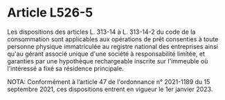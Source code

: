 # Article L526-5

Les dispositions des articles L. 313-14 à L. 313-14-2 du code de la consommation sont applicables aux opérations de prêt consenties à toute personne physique immatriculée au registre national des entreprises ainsi qu'au gérant associé unique d'une société à responsabilité limitée, et garanties par une hypothèque rechargeable inscrite sur l'immeuble où l'intéressé a fixé sa résidence principale.

NOTA:
Conformément à l’article 47 de l'ordonnance n° 2021-1189 du 15 septembre 2021, ces dispositions entrent en vigueur le 1er janvier 2023.
